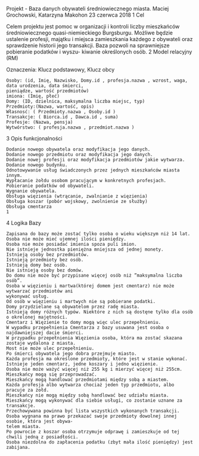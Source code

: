 Projekt - Baza danych obywateli średniowiecznego miasta.
Maciej Grochowski, Katarzyna Makohon
23 czerwca 2018
1 Cel

Celem projektu jest pomoc w organizacji i kontroli liczby mieszkańców średniowiecznego quasi-niemieckiego
Burgsburgu. Możliwe będzie ustalenie profesji, majątku i miejsca zamieszkania każdego z obywateli
oraz sprawdzenie historii jego transakcji. Baza pozwoli na sprawniejsze pobieranie podatków i wyszu-
kiwanie określonych osób.
2 Model relacyjny (RM)

Oznaczenia: Klucz podstawowy, Klucz obcy

    Osoby: (id, Imię, Nazwisko, Domy.id , profesja.nazwa , wzrost, waga, data urodzenia, data śmierci,
    pieniądze, wartość przedmiotów)
    imiona: (Imię, płeć)
    Domy: (ID, dzielnica, maksymalna liczba miejsc, typ)
    Przedmioty:(Nazwa, wartość, opis)
    Własnosć: ( Przedmioty.nazwa , Osoby.id )
    Transakcje: ( Biorca.id , Dawca.id , suma)
    Profesje: (Nazwa, pensja)
    Wytwórstwo: ( profesja.nazwa , przedmiot.nazwa )

3 Opis funkcjonalności

    Dodanie nowego obywatela oraz modyfikacja jego danych.
    Dodanie nowego przedmiotu oraz modyfikacja jego danych.
    Dodanie nowej profesji oraz modyfikacja przedmiotów jakie wytwarza.
    Dodanie nowego budynku.
    Odnotowywanie usług świadczonych przez jednych mieszkańców miasta innym.
    Wypłacanie żołdu osobom pracującym w konkretnych profesjach.
    Pobieranie podatków od obywateli.
    Wygnanie obywatela.
    Obsługa więzienia (wtrącanie, zwalnianie z więzienia)
    Obsługa koszar (pobór wojskowy, zwolnienie ze służby)
    Obsługa cmentarza
    1

4 Logika Bazy

    Zapisana do bazy może zostać tylko osoba o wieku większym niż 14 lat.
    Osoba nie może mieć ujemnej ilości pieniędzy.
    Osoba nie może posiadać imienia spoza puli imion.
    Nie istnieje jednostka pieniężna mniejsza od jednej monety.
    Istnieją osoby bez przedmiotów.
    Istnieją przedmioty bez osób.
    Istnieją domy bez osób.
    Nie istnieją osoby bez domów.
    Do domu nie może być przypisane więcej osób niż ”maksymalna liczba osób”.
    Osoba w więzieniu i martwa(której domem jest cmentarz) nie może wytwarzać przedmiotów ani
    wykonywać usług.
    Od osób w więzieniu i martwych nie są pobierane podatki.
    Domy przydzielane są obywatelom przez radę miasta.
    Istnieją domy różnych typów. Niektóre z nich są dostęne tylko dla osób o okrelonej majętności.
    Cmentarz i Więzienie to domy mogą więc ulec przepełnieniu.
    W wypadku przepełnienia Cmentarza z bazy usuwana jest osoba o najdawniejszej dacie śmierci.
    W przypadku przepełnienia Więzienia osoba, która ma zostać skazana zostaje wydalona z miasta.
    Most nie może ulec przepełnieniu.
    Po śmierci obywatela jego dobra przejmuje miasto.
    Każda profesja ma określone przedmioty, które jest w stanie wykonać.
    Istnieje jeden cmentarz, jedne koszary i jedno więzienie.
    Osoba nie może ważyć więcej niż 255 kg i mierzyć więcej niż 255cm.
    Mieszkańcy mogą się przeprowadzać.
    Mieszkańcy mogą handlować przedmiotami między sobą a miastem.
    Każda profesja albo wytwarza chociaż jeden typ przedmiotu, albo pracuje za żołd.
    Mieszkańcy nie mogą między sobą handlować bez udziału miasta.
    Mieszkańcy mogą wykonywać dla siebie usługi, co zostanie uznane za transakcje.
    Przechowywana powinna być lista wszystkich wykonanych transakcji.
    Osoba wygnana ma prawo przekazać swoje przedmioty dowolnej innej osobie, która jest obywa-
    telem miasta.
    Po powrocie z koszar osoba otrzymuje odprawę i zamieszkuje od tej chwili jedną z posiadłości.
    Osoba niezdolna do zapłacenia podatku (zbyt mała ilość pieniędzy) jest zabijana.
